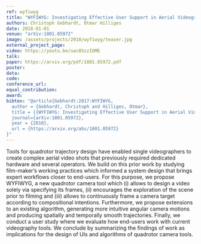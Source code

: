 ```yaml
---
ref: wyfiwyg
title: "WYFIWYG: Investigating Effective User Support in Aerial Videography"
authors: Christoph Gebhardt, Otmar Hilliges
date: 2018-01-01
venue: "arXiv:1801.05972"
image: /assets/projects/2018/wyfiwyg/teaser.jpg
external_project_page: 
video: https://youtu.be/uac8SzzIOME
talk: 
paper: https://arxiv.org/pdf/1801.05972.pdf
poster: 
data: 
code: 
conference_url: 
equal_contribution: 
award: 
bibtex: "@article{Gebhardt:2017:WYFIWYG,
  author = {Gebhardt, Christoph and Hilliges, Otmar},
  title = {{WYFIWYG: Investigating Effective User Support in Aerial Videography}},
  journal={arXiv:1801.05972},
  year = {2018},
  url = {https://arxiv.org/abs/1801.05972}
}"
---
```

Tools for quadrotor trajectory design have enabled single videographers to create complex aerial video shots that previously required dedicated hardware and several operators. We build on this prior work by studying film-maker’s working practices which informed a system design that brings expert workflows closer to end-users. For this purpose, we propose WYFIWYG, a new quadrotor camera tool which (i) allows to design a video solely via specifying its frames, (ii) encourages the exploration of the scene prior to filming and (iii) allows to continuously frame a camera target according to compositional intentions. Furthermore, we propose extensions to an existing algorithm, generating more intuitive angular camera motions and producing spatially and temporally smooth trajectories. Finally, we conduct a user study where we evaluate how end-users work with current videography tools. We conclude by summarizing the findings of work as implications for the design of UIs and algorithms of quadrotor camera tools.
